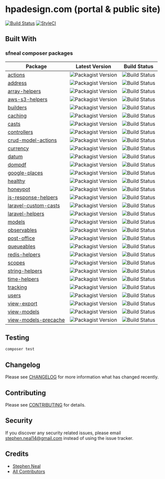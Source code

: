 # hpadesign.com (portal & public site)

[![Build Status](https://travis-ci.com/sfneal/projects.hpadesign.com.svg?token=dzMhNBw62SnzqHvmFuny&branch=master)](https://travis-ci.com/sfneal/projects.hpadesign.com)
[![StyleCI](https://github.styleci.io/repos/155429183/shield?branch=master)](https://github.styleci.io/repos/155429183?branch=master)

## Built With

### sfneal composer packages

| Package | Latest Version | Build Status|
|---|---|---|
| [actions](https://github.com/sfneal/actions) | ![Packagist Version](https://img.shields.io/packagist/v/sfneal/actions.svg) | ![Build Status](https://travis-ci.com/sfneal/actions.svg?branch=master) |
| [address](https://github.com/sfneal/address) | ![Packagist Version](https://img.shields.io/packagist/v/sfneal/address.svg) | ![Build Status](https://travis-ci.com/sfneal/address.svg?branch=master) |
| [array-helpers](https://github.com/sfneal/array-helpers) | ![Packagist Version](https://img.shields.io/packagist/v/sfneal/array-helpers.svg) | ![Build Status](https://travis-ci.com/sfneal/array-helpers.svg?branch=master) |
| [aws-s3-helpers](https://github.com/sfneal/aws-s3-helpers) | ![Packagist Version](https://img.shields.io/packagist/v/sfneal/aws-s3-helpers.svg) | ![Build Status](https://travis-ci.com/sfneal/aws-s3-helpers.svg?branch=master) |
| [builders](https://github.com/sfneal/builders) | ![Packagist Version](https://img.shields.io/packagist/v/sfneal/builders.svg) | ![Build Status](https://travis-ci.com/sfneal/builders.svg?branch=master) |
| [caching](https://github.com/sfneal/caching) | ![Packagist Version](https://img.shields.io/packagist/v/sfneal/caching.svg) | ![Build Status](https://travis-ci.com/sfneal/caching.svg?branch=master) |
| [casts](https://github.com/sfneal/casts) | ![Packagist Version](https://img.shields.io/packagist/v/sfneal/casts.svg) | ![Build Status](https://travis-ci.com/sfneal/casts.svg?branch=master) |
| [controllers](https://github.com/sfneal/controllers) | ![Packagist Version](https://img.shields.io/packagist/v/sfneal/controllers.svg) | ![Build Status](https://travis-ci.com/sfneal/controllers.svg?branch=master) |
| [crud-model-actions](https://github.com/sfneal/crud-model-actions) | ![Packagist Version](https://img.shields.io/packagist/v/sfneal/crud-model-actions.svg) | ![Build Status](https://travis-ci.com/sfneal/crud-model-actions.svg?branch=master) |
| [currency](https://github.com/sfneal/currency) | ![Packagist Version](https://img.shields.io/packagist/v/sfneal/currency.svg) | ![Build Status](https://travis-ci.com/sfneal/currency.svg?branch=master) |
| [datum](https://github.com/sfneal/datum) | ![Packagist Version](https://img.shields.io/packagist/v/sfneal/datum.svg) | ![Build Status](https://travis-ci.com/sfneal/datum.svg?branch=master) |
| [dompdf](https://github.com/sfneal/dompdf) | ![Packagist Version](https://img.shields.io/packagist/v/sfneal/dompdf.svg) | ![Build Status](https://travis-ci.com/sfneal/dompdf.svg?branch=master) |
| [google-places](https://github.com/sfneal/google-places) | ![Packagist Version](https://img.shields.io/packagist/v/sfneal/google-places.svg) | ![Build Status](https://travis-ci.com/sfneal/google-places.svg?branch=master) |
| [healthy](https://github.com/sfneal/healthy) | ![Packagist Version](https://img.shields.io/packagist/v/sfneal/healthy.svg) | ![Build Status](https://travis-ci.com/sfneal/healthy.svg?branch=master) |
| [honeypot](https://github.com/sfneal/honeypot) | ![Packagist Version](https://img.shields.io/packagist/v/sfneal/honeypot.svg) | ![Build Status](https://travis-ci.com/sfneal/honeypot.svg?branch=master) |
| [js-response-helpers](https://github.com/sfneal/js-response-helpers) | ![Packagist Version](https://img.shields.io/packagist/v/sfneal/js-response-helpers.svg) | ![Build Status](https://travis-ci.com/sfneal/js-response-helpers.svg?branch=master) |
| [laravel-custom-casts](https://github.com/sfneal/laravel-custom-casts) | ![Packagist Version](https://img.shields.io/packagist/v/sfneal/laravel-custom-casts.svg) | ![Build Status](https://travis-ci.com/sfneal/laravel-custom-casts.svg?branch=master) |
| [laravel-helpers](https://github.com/sfneal/laravel-helpers) | ![Packagist Version](https://img.shields.io/packagist/v/sfneal/laravel-helpers.svg) | ![Build Status](https://travis-ci.com/sfneal/laravel-helpers.svg?branch=master) |
| [models](https://github.com/sfneal/models) | ![Packagist Version](https://img.shields.io/packagist/v/sfneal/models.svg) | ![Build Status](https://travis-ci.com/sfneal/models.svg?branch=master) |
| [observables](https://github.com/sfneal/observables) | ![Packagist Version](https://img.shields.io/packagist/v/sfneal/observables.svg) | ![Build Status](https://travis-ci.com/sfneal/observables.svg?branch=master) |
| [post-office](https://github.com/sfneal/post-office) | ![Packagist Version](https://img.shields.io/packagist/v/sfneal/post-office.svg) | ![Build Status](https://travis-ci.com/sfneal/post-office.svg?branch=master) |
| [queueables](https://github.com/sfneal/queueables) | ![Packagist Version](https://img.shields.io/packagist/v/sfneal/queueables.svg) | ![Build Status](https://travis-ci.com/sfneal/queueables.svg?branch=master) |
| [redis-helpers](https://github.com/sfneal/redis-helpers) | ![Packagist Version](https://img.shields.io/packagist/v/sfneal/redis-helpers.svg) | ![Build Status](https://travis-ci.com/sfneal/redis-helpers.svg?branch=master) |
| [scopes](https://github.com/sfneal/scopes) | ![Packagist Version](https://img.shields.io/packagist/v/sfneal/scopes.svg) | ![Build Status](https://travis-ci.com/sfneal/scopes.svg?branch=master) |
| [string-helpers](https://github.com/sfneal/string-helpers) | ![Packagist Version](https://img.shields.io/packagist/v/sfneal/string-helpers.svg) | ![Build Status](https://travis-ci.com/sfneal/string-helpers.svg?branch=master) |
| [time-helpers](https://github.com/sfneal/time-helpers) | ![Packagist Version](https://img.shields.io/packagist/v/sfneal/time-helpers.svg) | ![Build Status](https://travis-ci.com/sfneal/time-helpers.svg?branch=master) |
| [tracking](https://github.com/sfneal/tracking) | ![Packagist Version](https://img.shields.io/packagist/v/sfneal/tracking.svg) | ![Build Status](https://travis-ci.com/sfneal/tracking.svg?branch=master) |
| [users](https://github.com/sfneal/users) | ![Packagist Version](https://img.shields.io/packagist/v/sfneal/users.svg) | ![Build Status](https://travis-ci.com/sfneal/users.svg?branch=master) |
| [view-export](https://github.com/sfneal/view-export) | ![Packagist Version](https://img.shields.io/packagist/v/sfneal/view-export.svg) | ![Build Status](https://travis-ci.com/sfneal/view-export.svg?branch=master) |
| [view-models](https://github.com/sfneal/view-models) | ![Packagist Version](https://img.shields.io/packagist/v/sfneal/view-models.svg) | ![Build Status](https://travis-ci.com/sfneal/view-models.svg?branch=master) |
| [view-models-precache](https://github.com/sfneal/view-models-precache) | ![Packagist Version](https://img.shields.io/packagist/v/sfneal/view-models-precache.svg) | ![Build Status](https://travis-ci.com/sfneal/view-models-precache.svg?branch=master) |

## Testing

``` bash
composer test
```

## Changelog

Please see [CHANGELOG](changelog.txt) for more information what has changed recently.

## Contributing

Please see [CONTRIBUTING](CONTRIBUTING.md) for details.

## Security

If you discover any security related issues, please email stephen.neal14@gmail.com instead of using the issue tracker.

## Credits

- [Stephen Neal](https://github.com/sfneal)
- [All Contributors](../../contributors)    